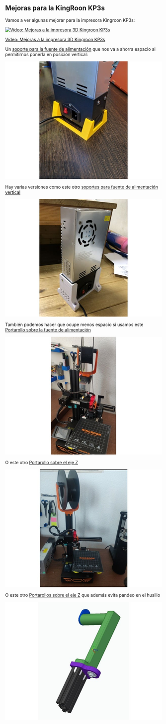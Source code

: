 ## Mejoras para la KingRoon KP3s

Vamos a ver algunas mejorar para la impresora Kingroon KP3s:



[![Vídeo: Mejoras a la impresora 3D Kingroon KP3s](https://img.youtube.com/vi/4o_p7YZYxN8/0.jpg)](https://youtu.be/4o_p7YZYxN8)


[Vídeo: Mejoras a la impresora 3D Kingroon KP3s](https://drive.google.com/file/d/1d5AG7C9Szh7qv4jQMEm5M2TaZuDrhjaH/view?usp=sharing)


Un [soporte para la fuente de alimentación](https://www.thingiverse.com/thing:4740318) que nos va a ahorra espacio al permitirnos ponerla en posición vertical:

![Soporte para la fuente de alimentación](./images/SoporteFuente1.jpg)

Hay varias versiones como este otro [soportes para fuente de alimentación vertical](https://www.thingiverse.com/thing:4671163)

![Soporte para la fuente de alimentación](./images/SoporteFuente2..jpg)

También podemos hacer que ocupe menos espacio si usamos este [Portarollo sobre la fuente de alimentación](https://www.thingiverse.com/thing:4611818)

![Portarollo sobre la fuente de alimentación](./images/Portarollos.jpg)

O este otro [Portarollo sobre el eje Z](https://www.thingiverse.com/thing:4600120)

![](./images/Portarollo2.jpg)

O este otro [Portarollos sobre el eje Z](https://www.thingiverse.com/thing:4783450) que además evita pandeo en el husillo 

![](./images/Portarollo3.jpg)

